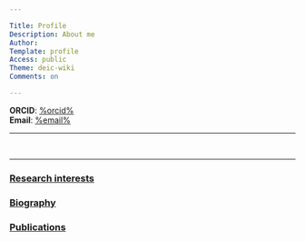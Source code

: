 ```yaml
---

Title: Profile
Description: About me
Author:
Template: profile
Access: public
Theme: deic-wiki
Comments: on

---
```


**ORCID**: [%orcid%](https://orcid.org/%orcid%) <!-- This will be prefilled if you set yourself up at
                    /index.php/settings/personal#userapps -->
<br />
**Email**: [%email%](mailto:%email%) <!-- prefilled with your registered email address, change if you like -->

<p />
<!-- Fill in or delete the relevant social IDs below.-->
<hr class="small left">
<div>
<a href="https://github.com/GITHUB_ID" title="Visit me on GitHub">
<span class="fa fa-github"></span></a>
&nbsp;
<a href="https://twitter.com/TWITTER_ID" title="Visit me on Twitter">
<span class="fa fa-twitter"></span></a>
&nbsp;
<a href="https://www.linkedin.com/in/LINKEDIN_ID" title="Visit me on LinkedIn">
<span class="fa fa-linkedin"></span>
</div>
<hr class="small left">
<p />

<!-- Fill out the sections below or rewrite. Up to you.
     To format your text, use markdown and/or html:
     https://github.com/adam-p/markdown-here/wiki/Markdown-Cheatsheet
     If you don't want more than this page on your site, you can simply
     rename it to 'index.md'.-->

### Research interests

### Biography

### Publications

